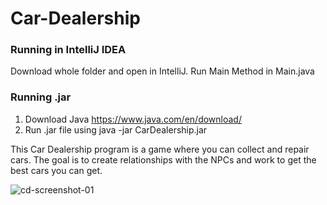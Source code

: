 # Car-Dealership

### Running in IntelliJ IDEA
Download whole folder and open in IntelliJ. Run Main Method in Main.java

### Running .jar
1. Download Java https://www.java.com/en/download/
2. Run .jar file using java -jar CarDealership.jar

This Car Dealership program is a game where you can collect and repair cars. 
The goal is to create relationships with the NPCs and work to get the best cars you can get.

![cd-screenshot-01](https://user-images.githubusercontent.com/77677694/202009632-3dcff2d1-4887-4be6-b10b-d311191f368d.png)
